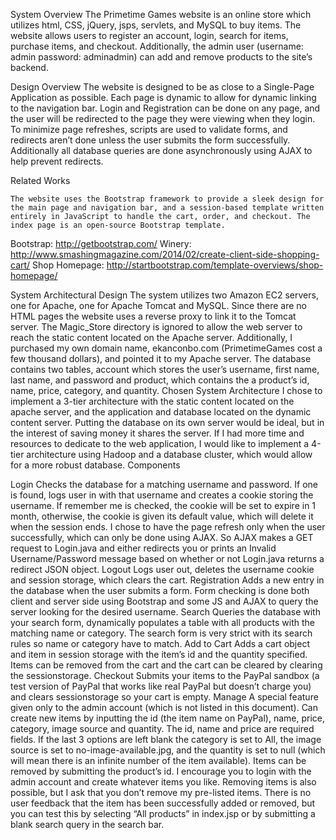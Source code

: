 System Overview
The Primetime Games website is an online store which utilizes html, CSS, jQuery, jsps, servlets, and MySQL to buy items. The website allows users to register an account, login, search for items, purchase items, and checkout. Additionally, the admin user (username: admin password: adminadmin) can add and remove products to the site’s backend.


Design Overview
	The website is designed to be as close to a Single-Page Application as possible. Each page is dynamic to allow for dynamic linking to the navigation bar. Login and Registration can be done on any page, and the user will be redirected to the page they were viewing when they login. To minimize page refreshes, scripts are used to validate forms, and redirects aren’t done unless the user submits the form successfully. Additionally all database queries are done asynchronously using AJAX to help prevent redirects.







Related Works

	The website uses the Bootstrap framework to provide a sleek design for the main page and navigation bar, and a session-based template written entirely in JavaScript to handle the cart, order, and checkout. The index page is an open-source Bootstrap template.
Bootstrap: http://getbootstrap.com/
Winery: http://www.smashingmagazine.com/2014/02/create-client-side-shopping-cart/
Shop Homepage: http://startbootstrap.com/template-overviews/shop-homepage/

System Architectural Design
	The system utilizes two Amazon EC2 servers, one for Apache, one for Apache Tomcat and MySQL. Since there are no HTML pages the website uses a reverse proxy to link it to the Tomcat server. The Magic_Store directory is ignored to allow the web server to reach the static content located on the Apache server. Additionally, I purchased my own domain name, ekanconbo.com (PrimetimeGames cost a few thousand dollars), and pointed it to my Apache server.
	 The database contains two tables, account which stores the user’s username, first name, last name, and password and product, which contains the a product’s id, name, price, category, and quantity. 
		Chosen System Architecture 
	I chose to implement a 3-tier architecture with the static content located on the apache server, and the application and database located on the dynamic content server. Putting the database on its own server would be ideal, but in the interest of saving money it shares the server.
	If I had more time and resources to dedicate to the web application, I would like to implement a 4-tier architecture using Hadoop and a database cluster, which would allow for a more robust database.
Components

Login
Checks the database for a matching username and password. If one is found, logs user in with that username and creates a cookie storing the username. If remember me is checked, the cookie will be set to expire in 1 month, otherwise, the cookie is given its default value, which will delete it when the session ends.
I chose to have the page refresh only when the user successfully, which can only be done using AJAX. So AJAX makes a GET request to Login.java and either redirects you or prints an Invalid Username/Password message based on whether or not Login.java returns a redirect JSON object.
Logout
Logs user out, deletes the username cookie and session storage, which clears the cart.
Registration
Adds a new entry in the database when the user submits a form. Form checking is done both client and server side using Bootstrap and some JS and AJAX to query the server looking for the desired username.
Search
Queries the database with your search form, dynamically populates a table with all products with the matching name or category. The search form is very strict with its search rules so name or category have to match.
Add to Cart
Adds a cart object and item in session storage with the item’s id and the quantity specified. Items can be removed from the cart and the cart can be cleared by clearing the sessionstorage.
Checkout
Submits your items to the PayPal sandbox (a test version of PayPal that works like real PayPal but doesn’t charge you) and clears sessionstorage so your cart is empty.
Manage
A special feature given only to the admin account (which is not listed in this document). Can create new items by inputting the id (the item name on PayPal), name, price, category, image source and quantity. The id, name and price are required fields. If the last 3 options are left blank the category is set to All, the image source is set to no-image-available.jpg, and the quantity is set to null (which will mean there is an infinite number of the item available).
Items can be removed by submitting the product’s id.
I encourage you to login with the admin account and create whatever items you like. Removing items is also possible, but I ask that you don’t remove my pre-listed items. There is no user feedback that the item has been successfully added or removed, but you can test this by selecting “All products” in index.jsp or by submitting a blank search query in the search bar.
